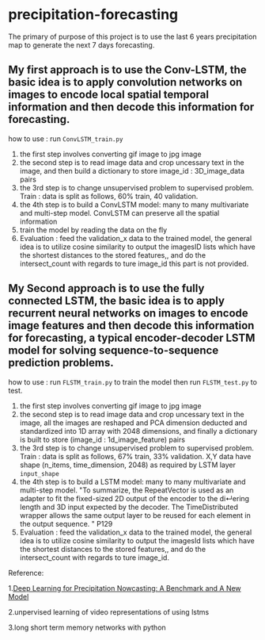 # precipitation-forecasting

The primary of purpose of this project is to use the last 6 years precipitation map to generate the next 7 days forecasting.

## My first approach is to use the Conv-LSTM, the basic idea is to apply convolution networks on images to encode local spatial temporal information and then decode this information for forecasting.

how to  use :   run `ConvLSTM_train.py`

1. the first step involves converting gif image to jpg image
2. the second step is to read image data and crop uncessary text in the image, and then build a dictionary to store  image_id : 3D_image_data pairs
3. the 3rd step is to change unsupervised problem to supervised problem. Train : data is split as follows, 60% train, 40 validation.
4. the 4th step is to build a ConvLSTM model: many to many multivariate and multi-step model.  ConvLSTM can preserve all the spatial information
5. train the model by reading the data on the fly
6. Evaluation : feed the validation_x data to the trained model,  the general idea is to utilize cosine similarity to output the imagesID lists which have the
shortest distances to the stored features,, and do the intersect_count with regards to ture image_id
this part is not provided.


## My Second approach is to use the fully connected LSTM, the basic idea is to apply recurrent neural networks on images to encode image features and then decode this information for forecasting, a typical encoder-decoder LSTM model for solving sequence-to-sequence prediction problems.

how to  use :   run `FLSTM_train.py` to train the model then run `FLSTM_test.py` to test.
 
1. the first step involves converting gif image to jpg image
2. the second step is to read image data and crop uncessary text in the image, all the images are reshaped  and  PCA dimension deducted and standardized into 1D array with 2048 dimensions, and finally a dictionary is built to store  (image_id : 1d_image_feature) pairs
3. the 3rd step is to change unsupervised problem to supervised problem. Train : data is split as follows, 67% train, 33% validation. X,Y data have shape (n_items, time_dimension, 2048) as required by LSTM layer `input_shape`
4. the 4th step is to build a LSTM model: many to many multivariate and multi-step model. "To summarize, the RepeatVector is used as an adapter to fit the fixed-sized 2D output of the encoder to the di↵ering length and 3D input expected by the decoder. The TimeDistributed
wrapper allows the same output layer to be reused for each element in the output sequence. " P129 <long short term memory networks with python>
6. Evaluation : feed the validation_x data to the trained model,  the general idea is to utilize cosine similarity to output the imagesId lists which have the shortest distances to the stored features,, and do the intersect_count with regards to ture image_id.

Reference: 


1.[Deep Learning for Precipitation Nowcasting: A Benchmark and A New Model](https://github.com/sxjscience/HKO-7)

2.unpervised learning of video representations of using lstms
                   
3.long short term memory networks with python
